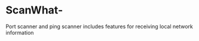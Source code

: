 # ScanWhat-
Port scanner and ping scanner includes features for receiving local network information
